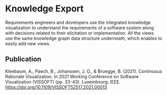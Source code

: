 # Knowledge Export

Requirements engineers and developers use the integrated knowledge visualization 
to understand the requirements of a software system along with decisions related to 
their elicitation or implementation.
All the views use the same knowledge graph data structure underneath, which enables to easily add new views.

## Publication

Kleebaum, A., Paech, B., Johanssen, J. O., & Bruegge, B. (2021). Continuous Rationale Visualization. 
In 2021 Working Conference on Software Visualization (VISSOFT) (pp. 33-43). 
Luxembourg: IEEE. https://doi.org/10.1109/VISSOFT52517.2021.00013